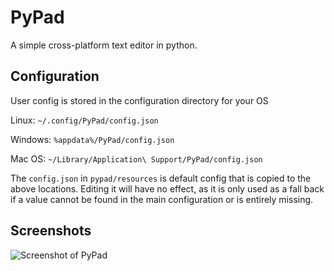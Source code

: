# PyPad
A simple cross-platform text editor in python.


## Configuration
User config is stored in the configuration directory for your OS

Linux: `~/.config/PyPad/config.json`

Windows: `%appdata%/PyPad/config.json`

Mac OS: `~/Library/Application\ Support/PyPad/config.json`

The `config.json` in `pypad/resources` is default config that is copied to the above locations.
Editing it will have no effect, as it is only used as a fall back if a value cannot be found in the main configuration or is entirely missing.

## Screenshots

![Screenshot of PyPad](https://i.imgur.com/ksWUpA4.png)